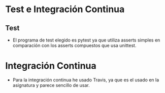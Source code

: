 # Test e Integración Continua


## Test

- El programa de test elegido es pytest ya que utiliza asserts simples 
en comparación con los asserts compuestos que usa unittest.


# Integración Continua

- Para la integración continua he usado Travis, ya que es el usado en la 
asignatura y parece sencillo de usar.
